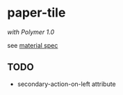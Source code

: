 # paper-tile

*with Polymer 1.0*

see [material spec](https://www.google.com/design/spec/components/grid-lists.html#grid-lists-specs)

## TODO

- secondary-action-on-left attribute